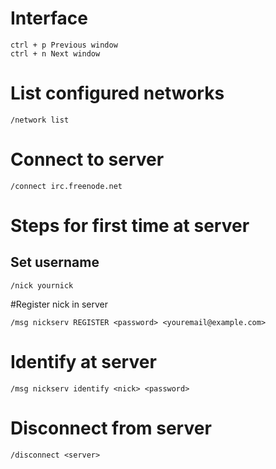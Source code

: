 # Interface
```
ctrl + p Previous window
ctrl + n Next window
```

# List configured networks
```
/network list
```

# Connect to server
```
/connect irc.freenode.net
```

# Steps for first time at server
## Set username
```
/nick yournick
```

#Register nick in server
```
/msg nickserv REGISTER <password> <youremail@example.com>
```

# Identify at server
```
/msg nickserv identify <nick> <password>
```

# Disconnect from server
```
/disconnect <server>
```
